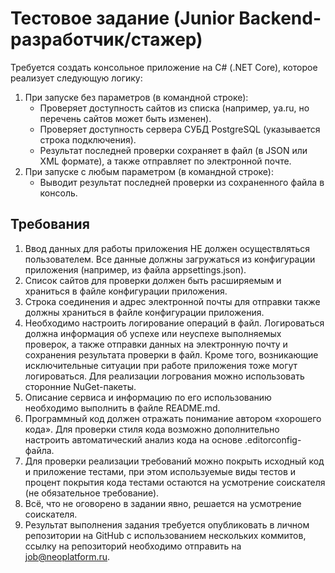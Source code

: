 # Тестовое задание (Junior Backend-разработчик/стажер)

Требуется создать консольное приложение на C# (.NET Core), которое реализует следующую логику:
1.	При запуске без параметров (в командной строке):
    * Проверяет доступность сайтов из списка (например, ya.ru, но перечень сайтов может быть изменен).
    * Проверяет доступность сервера СУБД PostgreSQL (указывается строка подключения).
    * Результат последней проверки сохраняет в файл (в JSON или XML формате), а также отправляет по электронной почте.
2.	При запуске с любым параметром (в командной строке):
    * Выводит результат последней проверки из сохраненного файла в консоль.


## Требования

1. Ввод данных для работы приложения НЕ должен осуществляться пользователем. Все данные должны загружаться из конфигурации приложения (например, из файла appsettings.json).
2. Список сайтов для проверки должен быть расширяемым и храниться в файле конфигурации приложения.
3. Строка соединения и адрес электронной почты для отправки также должны храниться в файле конфигурации приложения.
4. Необходимо настроить логирование операций в файл. Логироваться должна информация об успехе или неуспехе выполняемых проверок, а также отправки данных на электронную почту и сохранения результата проверки в файл. Кроме того, возникающие исключительные ситуации при работе приложения тоже могут логироваться. Для реализации логрования можно использовать сторонние NuGet-пакеты.
5. Описание сервиса и информацию по его использованию необходимо выполнить в файле README.md.
6. Программный код должен отражать понимание автором «хорошего кода». Для проверки стиля кода возможно дополнительно настроить автоматический анализ кода на основе .editorconfig-файла. 
7. Для проверки реализации требований можно покрыть исходный код и приложение тестами, при этом используемые виды тестов и процент покрытия кода тестами остаются на усмотрение соискателя (не обязательное требование).
8. Всё, что не оговорено в задании явно, решается на усмотрение соискателя.
9. Результат выполнения задания требуется опубликовать в личном репозитории на GitHub с использованием нескольких коммитов, ссылку на репозиторий необходимо отправить на <job@neoplatform.ru>.
